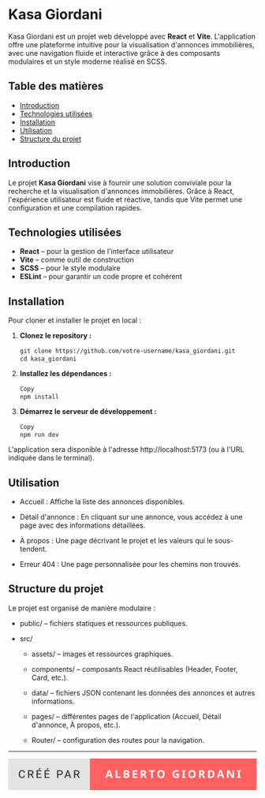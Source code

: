 # Kasa Giordani

Kasa Giordani est un projet web développé avec **React** et **Vite**. L'application offre une plateforme intuitive pour la visualisation d'annonces immobilières, avec une navigation fluide et interactive grâce à des composants modulaires et un style moderne réalisé en SCSS.


## Table des matières

- [Introduction](#introduction)
- [Technologies utilisées](#technologies-utilisées)
- [Installation](#installation)
- [Utilisation](#utilisation)
- [Structure du projet](#structure-du-projet)


## Introduction

Le projet **Kasa Giordani** vise à fournir une solution conviviale pour la recherche et la visualisation d'annonces immobilières. Grâce à React, l'expérience utilisateur est fluide et réactive, tandis que Vite permet une configuration et une compilation rapides.

## Technologies utilisées

- **React** – pour la gestion de l'interface utilisateur
- **Vite** – comme outil de construction 
- **SCSS** – pour le style modulaire
- **ESLint** – pour garantir un code propre et cohérent

## Installation

Pour cloner et installer le projet en local :

1. **Clonez le repository :**
   ```
   git clone https://github.com/votre-username/kasa_giordani.git
   cd kasa_giordani
   ```

2. **Installez les dépendances :**
    ```
    Copy
    npm install
    ```

3. **Démarrez le serveur de développement :**
    ```
    Copy
    npm run dev
    ```

L'application sera disponible à l'adresse http://localhost:5173 (ou à l'URL indiquée dans le terminal).


## Utilisation
- Accueil : Affiche la liste des annonces disponibles.

- Détail d'annonce : En cliquant sur une annonce, vous accédez à une page avec des informations détaillées.

- À propos : Une page décrivant le projet et les valeurs qui le sous-tendent.

- Erreur 404 : Une page personnalisée pour les chemins non trouvés.


## Structure du projet

Le projet est organisé de manière modulaire :

- public/ – fichiers statiques et ressources publiques.

- src/

    - assets/ – images et ressources graphiques.

    - components/ – composants React réutilisables (Header, Footer, Card, etc.).

    - data/ – fichiers JSON contenant les données des annonces et autres informations.

    - pages/ – différentes pages de l'application (Accueil, Détail d'annonce, À propos, etc.).

    - Router/ – configuration des routes pour la navigation.

---

![Créé par Alberto Giordani](./src/assets/images/créé-par-alberto-giordani.svg)